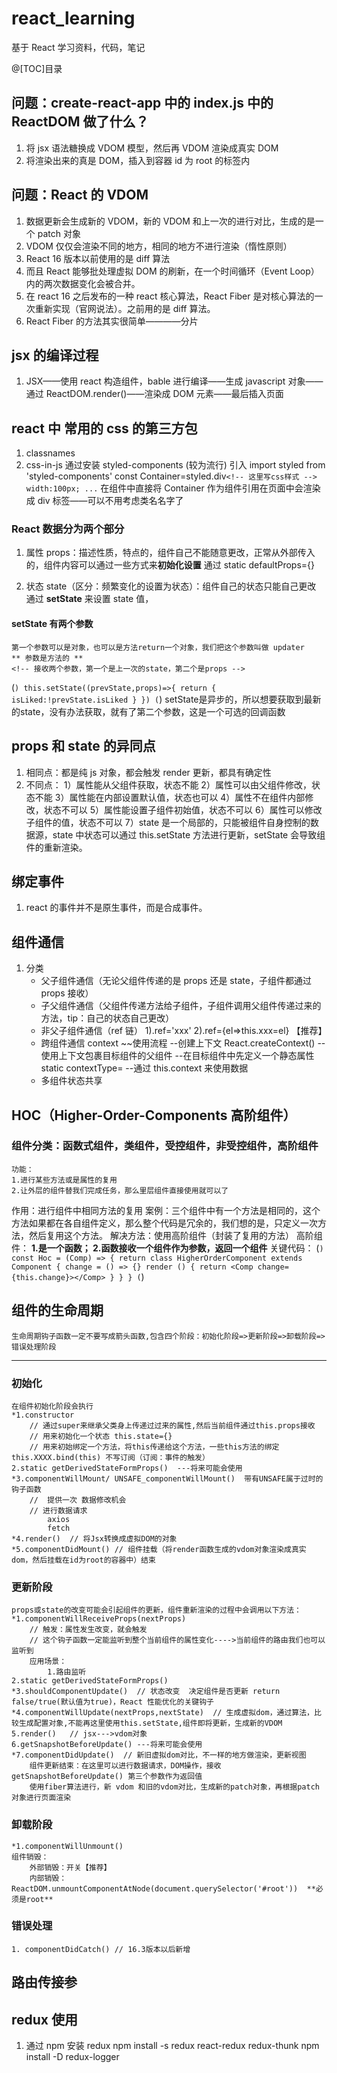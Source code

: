 # react_learning

基于 React 学习资料，代码，笔记

@[TOC]目录

## 问题：create-react-app 中的 index.js 中的 ReactDOM 做了什么？

1. 将 jsx 语法糖换成 VDOM 模型，然后再 VDOM 渲染成真实 DOM
2. 将渲染出来的真是 DOM，插入到容器 id 为 root 的标签内

## 问题：React 的 VDOM

1. 数据更新会生成新的 VDOM，新的 VDOM 和上一次的进行对比，生成的是一个 patch 对象
2. VDOM 仅仅会渲染不同的地方，相同的地方不进行渲染（惰性原则）
3. React 16 版本以前使用的是 diff 算法
4. 而且 React 能够批处理虚拟 DOM 的刷新，在一个时间循环（Event Loop）内的两次数据变化会被合并。
5. 在 react 16 之后发布的一种 react 核心算法，React Fiber 是对核心算法的一次重新实现（官网说法）。之前用的是 diff 算法。
6. React Fiber 的方法其实很简单————分片

## jsx 的编译过程

1. JSX——使用 react 构造组件，bable 进行编译——生成 javascript 对象——通过 ReactDOM.render()——渲染成 DOM 元素——最后插入页面

## react 中 常用的 css 的第三方包

1. classnames
2. css-in-js 通过安装 styled-components (较为流行)
   引入 import styled from 'styled-components'
   const Container=styled.div`<!-- 这里写css样式 --> width:100px; ...`
   在组件中直接将 Container 作为组件引用在页面中会渲染成 div 标签——可以不用考虑类名名字了

### React 数据分为两个部分

1. 属性 props：描述性质，特点的，组件自己不能随意更改，正常从外部传入的，组件内容可以通过一些方式来**初始化设置** 通过 static defaultProps={}

2. 状态 state（区分：频繁变化的设置为状态）：组件自己的状态只能自己更改
   通过 **setState** 来设置 state 值，

#### setState 有两个参数

    第一个参数可以是对象，也可以是方法return一个对象，我们把这个参数叫做 updater
    ** 参数是方法的 **
    <!-- 接收两个参数，第一个是上一次的state，第二个是props -->
   (```)
        this.setState((prevState,props)=>{
             return {
            isLiked:!prevState.isLiked
            }
        })
    (```)
    setState是异步的，所以想要获取到最新的state，没有办法获取，就有了第二个参数，这是一个可选的回调函数

## props 和 state 的异同点

1. 相同点：都是纯 js 对象，都会触发 render 更新，都具有确定性
2. 不同点：
   1）属性能从父组件获取，状态不能
   2）属性可以由父组件修改，状态不能
   3）属性能在内部设置默认值，状态也可以
   4）属性不在组件内部修改，状态不可以
   5）属性能设置子组件初始值，状态不可以
   6）属性可以修改子组件的值，状态不可以
   7）state 是一个局部的，只能被组件自身控制的数据源，state 中状态可以通过 this.setState 方法进行更新，setState 会导致组件的重新渲染。

## 绑定事件

1. react 的事件并不是原生事件，而是合成事件。

## 组件通信

1. 分类
    - 父子组件通信（无论父组件传递的是 props 还是 state，子组件都通过 props 接收）
    - 子父组件通信（父组件传递方法给子组件，子组件调用父组件传递过来的方法，tip：自己的状态自己更改）
    - 非父子组件通信（ref 链）
       1).ref='xxx'
       2).ref={el=>this.xxx=el} 【推荐】
    - 跨组件通信
       context
       ~~使用流程
       --创建上下文 React.createContext()
       --使用上下文包裹目标组件的父组件
       --在目标组件中先定义一个静态属性 static contextType=
       --通过 this.context 来使用数据
    - 多组件状态共享

## HOC（Higher-Order-Components 高阶组件）

### 组件分类：函数式组件，类组件，受控组件，非受控组件，高阶组件

    功能：
    1.进行某些方法或是属性的复用
    2.让外层的组件替我们完成任务，那么里层组件直接使用就可以了

作用：进行组件中相同方法的复用
案例：三个组件中有一个方法是相同的，这个方法如果都在各自组件定义，那么整个代码是冗余的，我们想的是，只定义一次方法，然后复用这个方法。
解决方法：使用高阶组件（封装了复用的方法）
高阶组件： **1.是一个函数； 2.函数接收一个组件作为参数，返回一个组件**
关键代码：
(```)
const Hoc = (Comp) => {
    return class HigherOrderComponent extends Component {
        change = () => {}
         render () {
             return <Comp change={this.change}></Comp>
         }
    }
}
(```)

## 组件的生命周期

    生命周期钩子函数一定不要写成箭头函数,包含四个阶段：初始化阶段=>更新阶段=>卸载阶段=>错误处理阶段
---

### 初始化

    在组件初始化阶段会执行
    *1.constructor
        // 通过super来继承父类身上传递过过来的属性,然后当前组件通过this.props接收
        // 用来初始化一个状态 this.state={}
        // 用来初始绑定一个方法，将this传递给这个方法，一些this方法的绑定 this.XXXX.bind(this) 不写订阅（订阅：事件的触发）
    2.static getDerivedStateFormProps()  ---将来可能会使用
    *3.componentWillMount/ UNSAFE_componentWillMount()  带有UNSAFE属于过时的钩子函数
        //  提供一次 数据修改机会
        // 进行数据请求
            axios
            fetch
    *4.render()  // 将Jsx转换成虚拟DOM的对象
    *5.componentDidMount() // 组件挂载（将render函数生成的vdom对象渲染成真实dom，然后挂载在id为root的容器中）结束

### 更新阶段

    props或state的改变可能会引起组件的更新，组件重新渲染的过程中会调用以下方法：
    *1.componentWillReceiveProps(nextProps)
        // 触发：属性发生改变，就会触发
        // 这个钩子函数一定能监听到整个当前组件的属性变化---->当前组件的路由我们也可以监听到
        应用场景：
            1.路由监听
    2.static getDerivedStateFormProps()
    *3.shouldComponentUpdate()  // 状态改变  决定组件是否更新 return false/true(默认值为true)，React 性能优化的关键钩子
    *4.componentWillUpdate(nextProps,nextState)  // 生成虚拟dom，通过算法，比较生成配置对象,不能再这里使用this.setState,组件即将更新，生成新的VDOM
    5.render()   // jsx--->vdom对象
    6.getSnapshotBeforeUpdate() ---将来可能会使用
    *7.componentDidUpdate()  // 新旧虚拟dom对比，不一样的地方做渲染，更新视图
        组件更新结束：在这里可以进行数据请求，DOM操作，接收getSnapshotBeforeUpdate() 第三个参数作为返回值
        使用fiber算法进行，新 vdom 和旧的vdom对比，生成新的patch对象，再根据patch对象进行页面渲染

### 卸载阶段

    *1.componentWillUnmount() 
    组件销毁：
        外部销毁：开关【推荐】
        内部销毁：ReactDOM.unmountComponentAtNode(document.querySelector('#root'))  **必须是root**

### 错误处理

    1. componentDidCatch() // 16.3版本以后新增

## 路由传接参

## redux 使用

1. 通过 npm 安装 redux
   npm install -s redux react-redux redux-thunk
   npm install -D redux-logger
